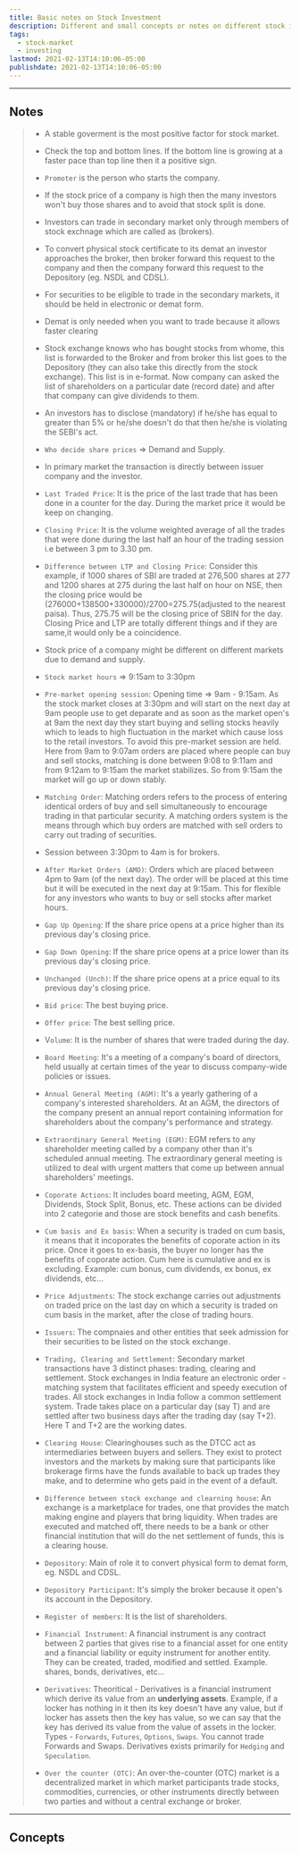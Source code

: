 ```yaml
---
title: Basic notes on Stock Investment
description: Different and small concepts or notes on different stock investment.
tags:
  - stock-market
  - investing
lastmod: 2021-02-13T14:10:06-05:00
publishdate: 2021-02-13T14:10:06-05:00
---
```


---

## Notes

> - A stable goverment is the most positive factor for stock market.
>
> - Check the top and bottom lines. If the bottom line is growing at a faster pace than top line then it a positive sign.
>
> - `Promoter` is the person who starts the company.
>
> - If the stock price of a company is high then the many investors won't buy those shares and to avoid that stock split is done.
>
> - Investors can trade in secondary market only through members of stock exchnage which are called as (brokers).
>
> - To convert physical stock certificate to its demat an investor approaches the broker, then broker forward this request to the company and then the company forward this request to the Depository (eg. NSDL and CDSL).
>
> - For securities to be eligible to trade in the secondary markets, it should be held in electronic or demat form.
>
> - Demat is only needed when you want to trade because it allows faster clearing
>
> - Stock exchange knows who has bought stocks from whome, this list is forwarded to the Broker and from broker this list goes to the Depository (they can also take this directly from the stock exchange). This list is in e-format. Now company can asked the list of shareholders on a particular date (record date) and after that company can give dividends to them.
>
> - An investors has to disclose (mandatory) if he/she has equal to greater than 5% or he/she doesn't do that then he/she is violating the SEBI's act.
>
> - `Who decide share prices` => Demand and Supply.
>
> - In primary market the transaction is directly between issuer company and the investor.
>
> - `Last Traded Price`: It is the price of the last trade that has been done in a counter for the day. During the market price it would be keep on changing.
>
> - `Closing Price`: It is the volume weighted average of all the trades that were done during the last half an hour of the trading session i.e between 3 pm to 3.30 pm.
>
> - `Difference between LTP and Closing Price`: Consider this example, if 1000 shares of SBI are traded at 276,500 shares at 277 and 1200 shares at 275 during the last half on hour on NSE, then the closing price would be (276000+138500+330000)/2700=275.75(adjusted to the nearest paisa). Thus, 275.75 will be the closing price of SBIN for the day. Closing Price and LTP are totally different things and if they are same,it would only be a coincidence.
>
> - Stock price of a company might be different on different markets due to demand and supply.
>
> - `Stock market hours` => 9:15am to 3:30pm
>
> - `Pre-market opening session`: Opening time => 9am - 9:15am. As the stock market closes at 3:30pm and will start on the next day at 9am people use to get deparate and as soon as the market open's at 9am the next day they start buying and selling stocks heavily which to leads to high fluctuation in the market which cause loss to the retail investors. To avoid this pre-market session are held. Here from 9am to 9:07am orders are placed where people can buy and sell stocks, matching is done between 9:08 to 9:11am and from 9:12am to 9:15am the market stabilizes. So from 9:15am the market will go up or down stably.
>
> - `Matching Order`: Matching orders refers to the process of entering identical orders of buy and sell simultaneously to encourage trading in that particular security. A matching orders system is the means through which buy orders are matched with sell orders to carry out trading of securities.
>
> - Session between 3:30pm to 4am is for brokers.
>
> - `After Market Orders (AMO)`: Orders which are placed between 4pm to 9am (of the next day). The order will be placed at this time but it will be executed in the next day at 9:15am. This for flexible for any investors who wants to buy or sell stocks after market hours.
>
> - `Gap Up Opening`: If the share price opens at a price higher than its previous day's closing price.
>
> - `Gap Down Opening`: If the share price opens at a price lower than its previous day's closing price.
>
> - `Unchanged (Unch)`: If the share price opens at a price equal to its previous day's closing price.
>
> - `Bid price`: The best buying price.
>
> - `Offer price`: The best selling price.
>
> - V`olume`: It is the number of shares that were traded during the day.
>
> - `Board Meeting`: It's a meeting of a company's board of directors, held usually at certain times of the year to discuss company-wide policies or issues.
>
> - `Annual General Meeting (AGM)`: It's a yearly gathering of a company's interested shareholders. At an AGM, the directors of the company present an annual report containing information for shareholders about the company's performance and strategy.
>
> - `Extraordinary General Meeting (EGM)`: EGM refers to any shareholder meeting called by a company other than it's scheduled annual meeting. The extraordinary general meeting is utilized to deal with urgent matters that come up between annual shareholders' meetings.
>
> - `Coporate Actions`: It includes board meeting, AGM, EGM, Dividends, Stock Split, Bonus, etc. These actions can be divided into 2 categorie and those are stock benefits and cash benefits.
>
> - `Cum basis and Ex basis`: When a security is traded on cum basis, it means that it incoporates the benefits of coporate action in its price. Once it goes to ex-basis, the buyer no longer has the benefits of coporate action. Cum here is cumulative and ex is excluding. Example: cum bonus, cum dividends, ex bonus, ex dividends, etc...
>
> - `Price Adjustments`: The stock exchange carries out adjustments on traded price on the last day on which a security is traded on cum basis in the market, after the close of trading hours.
>
> - `Issuers`: The compnaies and other entities that seek admission for their securities to be listed on the stock exchange.
>
> - `Trading, Clearing and Settlement`: Secondary market transactions have 3 distinct phases: trading, clearing and settlement. Stock exchanges in India feature an electronic order - matching system that facilitates efficient and speedy execution of trades. All stock exchanges in India follow a common settlement system. Trade takes place on a particular day (say T) and are settled after two business days after the trading day (say T+2). Here T and T+2 are the working dates.
>
> - `Clearing House`: Clearinghouses such as the DTCC act as intermediaries between buyers and sellers. They exist to protect investors and the markets by making sure that participants like brokerage firms have the funds available to back up trades they make, and to determine who gets paid in the event of a default.
>
> - `Difference between stock exchange and clearning house`: An exchange is a marketplace for trades, one that provides the match making engine and players that bring liquidity. When trades are executed and matched off, there needs to be a bank or other financial institution that will do the net settlement of funds, this is a clearing house.
>
> - `Depository`: Main of role it to convert physical form to demat form, eg. NSDL and CDSL.
>
> - `Depository Participant`: It's simply the broker because it open's its account in the Depository.
>
> - `Register of members`: It is the list of shareholders.
>
> - `Financial Instrument`: A financial instrument is any contract between 2 parties that gives rise to a financial asset for one entity and a financial liability or equity instrument for another entity. They can be created, traded, modified and settled. Example. shares, bonds, derivatives, etc...
>
> - `Derivatives`: Theoritical - Derivatives is a financial instrument which derive its value from an **underlying assets**. Example, if a locker has nothing in it then its key doesn't have any value, but if locker has assets then the key has value, so we can say that the key has derived its value from the value of assets in the locker. Types - `Forwards`, `Futures`, `Options`, `Swaps`. You cannot trade Forwards and Swaps. Derivatives exists primarily for `Hedging` and `Speculation`.
>
> - `Over the counter (OTC)`: An over-the-counter (OTC) market is a decentralized market in which market participants trade stocks, commodities, currencies, or other instruments directly between two parties and without a central exchange or broker.

---

## Concepts

